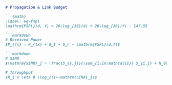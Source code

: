 ```markdown
# Propagation & Link Budget

```{math}
:label: eq-fspl
\mathrm{FSPL}(d, f) = 20\log_{10}(d) + 20\log_{10}(f) - 147.55

```markdown
# Received Power
$P_{rx} = P_{tx} + G_t + G_r - \mathrm{FSPL}(d,f)$

```markdown
# SINR
$\mathrm{SINR}_j = \frac{S_{s,j}}{\sum_{i\in\mathcal{I}} S_{i,j} + N_0B}$

# Throughput
$R_j = \eta B \log_2(1+\mathrm{SINR}_j)$

